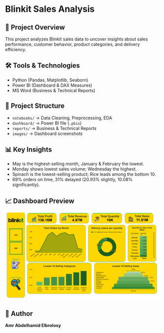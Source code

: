 # Blinkit Sales Analysis

## 📌 Project Overview
This project analyzes Blinkit sales data to uncover insights about sales performance, customer behavior, product categories, and delivery efficiency.

## 🛠️ Tools & Technologies
- Python (Pandas, Matplotlib, Seaborn)
- Power BI (Dashboard & DAX Measures)
- MS Word (Business & Technical Reports)

## 📂 Project Structure
- `notebooks/` → Data Cleaning, Preprocessing, EDA
- `dashboard/` → Power BI file (`.pbix`)
- `reports/` → Business & Technical Reports
- `images/` → Dashboard screenshots

## 📊 Key Insights
- May is the highest-selling month, January & February the lowest.
- Monday shows lowest sales volume; Wednesday the highest.
- Spinach is the lowest-selling product; Rice leads among the bottom 10.
- 69% orders on time, 31% delayed (20.93% slightly, 10.08% significantly).

## 📈 Dashboard Preview
![Dashboard Preview](images/dashboard_preview.png)

## 👤 Author
**Amr Abdelhamid Elbrolosy**
